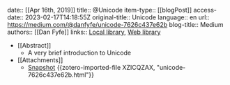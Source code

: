 date:: [[Apr 16th, 2019]]
title:: @Unicode
item-type:: [[blogPost]]
access-date:: 2023-02-17T14:18:55Z
original-title:: Unicode
language:: en
url:: https://medium.com/@danfyfe/unicode-7626c437e62b
blog-title:: Medium
authors:: [[Dan Fyfe]]
links:: [Local library](zotero://select/groups/2386895/items/Q3J9F37V), [Web library](https://www.zotero.org/groups/2386895/items/Q3J9F37V)

- [[Abstract]]
	- A very brief introduction to Unicode
- [[Attachments]]
	- [Snapshot](https://medium.com/@danfyfe/unicode-7626c437e62b) {{zotero-imported-file XZICQZAX, "unicode-7626c437e62b.html"}}